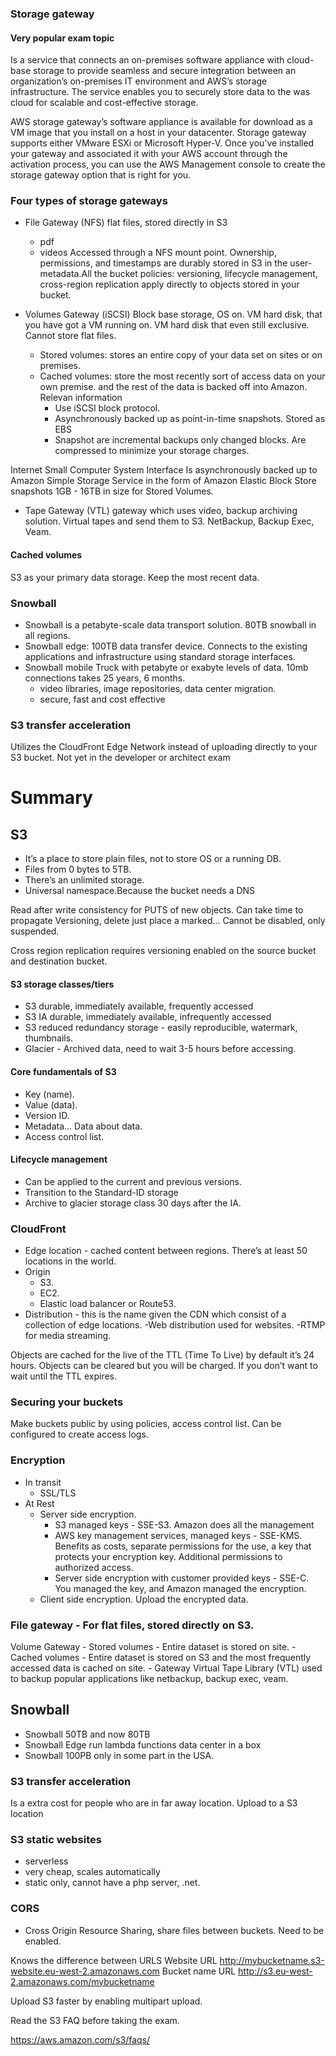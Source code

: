 ### Storage gateway

#### Very popular exam topic

Is a service that connects an on-premises software appliance with cloud-base storage to provide seamless and secure integration between an organization’s on-premises IT environment and AWS’s storage infrastructure. The service enables you to securely store data to the was cloud for scalable and cost-effective storage.

AWS storage gateway’s software appliance is available for download as a VM image that you install on a host in your datacenter. Storage gateway supports either VMware ESXi or Microsoft Hyper-V. Once you’ve installed your gateway and associated it with your AWS account through the activation process, you can use the AWS Management console to create the storage gateway option that is right for you.

### Four types of storage gateways 

- File Gateway (NFS) flat files, stored directly in S3
	- pdf
	- videos
Accessed through a NFS mount point. Ownership, permissions, and timestamps are durably stored in S3 in the user-metadata.All the bucket policies: versioning, lifecycle management, cross-region replication apply directly to objects stored in your bucket.

- Volumes Gateway (iSCSI) Block base storage, OS on. VM hard disk, that you have got a VM running on. VM hard disk that even still exclusive. Cannot store flat files.
	- Stored volumes: stores an entire copy of your data set on sites or on premises.
	- Cached volumes: store the most recently sort of access data on your own premise.
and the rest of the data is backed off into Amazon.
	Relevan information 
		- Use iSCSI block protocol. 
		- Asynchronously backed up as point-in-time snapshots. Stored as EBS
		- Snapshot are incremental backups only changed blocks. Are compressed to minimize your storage charges. 

Internet Small Computer System Interface 
Is asynchronously backed up to Amazon Simple Storage Service in the form of Amazon Elastic Block Store snapshots 1GB - 16TB in size for Stored Volumes. 

- Tape Gateway (VTL) gateway which uses video, backup archiving solution. Virtual tapes and send them to S3. NetBackup, Backup Exec, Veam. 

#### Cached volumes 
S3 as your primary data storage. Keep the most recent data. 

### Snowball 
- Snowball is a petabyte-scale data transport solution. 80TB snowball in all regions. 
- Snowball edge: 100TB data transfer device. Connects to the existing applications and infrastructure using standard storage interfaces.
- Snowball mobile Truck with petabyte or exabyte levels of data. 10mb connections takes 25 years, 6 months. 
	- video libraries, image repositories, data center migration. 
	- secure, fast and cost effective  

### S3 transfer acceleration
Utilizes the CloudFront Edge Network instead of uploading directly to your S3 bucket. Not yet in the developer or architect exam 

# Summary 

## S3
- It’s a place to store plain files, not to store OS or a running DB.
- Files from 0 bytes to 5TB.
- There’s an unlimited storage.
- Universal namespace.Because the bucket needs a DNS

Read after write consistency for PUTS of new objects. Can take time to propagate
Versioning, delete just place a marked… Cannot be disabled, only suspended.  

Cross region replication requires versioning enabled on the source bucket and destination bucket.   

#### S3 storage classes/tiers 
- S3 durable, immediately available, frequently accessed 
- S3 IA durable, immediately available, infrequently accessed 
- S3 reduced redundancy storage - easily reproducible, watermark, thumbnails.
- Glacier - Archived data, need to wait 3-5 hours before accessing. 

#### Core fundamentals of S3
- Key (name).
- Value (data).
- Version ID.
- Metadata… Data about data.
- Access control list.

#### Lifecycle management 
- Can be applied to the current and previous versions. 
- Transition to the Standard-ID storage
- Archive to glacier storage class 30 days after the IA.

### CloudFront 
- Edge location - cached content between regions. There’s at least 50 locations in the world. 
- Origin 
	- S3.
	- EC2.
	- Elastic load balancer or Route53.
- Distribution - this is the name given the CDN which consist of a collection of edge locations.
	-Web distribution used for websites.
	-RTMP for media streaming.

Objects are cached for the live of the TTL (Time To Live) by default it’s 24 hours.
Objects can be cleared but you will be charged. If you don’t want to wait until the TTL expires. 

### Securing your buckets
Make buckets public by using policies, access control list. 
Can be configured to create access logs.

### Encryption
- In transit 
	- SSL/TLS
- At Rest
	 - Server side encryption.
		- S3 managed keys - SSE-S3. Amazon does all the management 
		- AWS key management services, managed keys - SSE-KMS. Benefits as costs, separate permissions for the use, a key that protects your encryption key. Additional permissions to authorized access. 
		- Server side encryption with customer provided keys - SSE-C. You managed the key, and Amazon managed the encryption. 
	- Client side encryption. Upload the encrypted data. 

### File gateway - For flat files, stored directly on S3.
Volume Gateway 
	- Stored volumes - Entire dataset is stored on site. 
	- Cached volumes - Entire dataset is stored on S3 and the most frequently accessed data is cached on site. 
	- Gateway Virtual Tape Library (VTL) used to backup popular applications like netbackup, backup exec, veam.

## Snowball
- Snowball 50TB and now 80TB
- Snowball Edge run lambda functions data center in a box
- Snowball 100PB only in some part in the USA. 

### S3 transfer acceleration 
Is a extra cost for people who are in far away location. Upload to a S3 location 

### S3 static websites 
- serverless
- very cheap, scales automatically
- static only, cannot have a php server, .net. 

### CORS 
- Cross Origin Resource Sharing, share files between buckets. Need to be enabled.

Knows the difference between URLS
Website URL
http://mybucketname.s3-website.eu-west-2.amazonaws.com
Bucket name URL
http://s3.eu-west-2.amazonaws.com/mybucketname 

Upload S3 faster by enabling multipart upload.

Read the S3 FAQ before taking the exam.

https://aws.amazon.com/s3/faqs/
 
